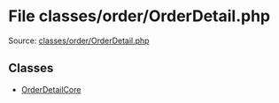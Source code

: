 File classes/order/OrderDetail.php
=========

Source: [classes/order/OrderDetail.php](https://github.com/PrestaShop/PrestaShop/blob/1.6.1.2/classes/order/OrderDetail.php)


Classes
-------

* [OrderDetailCore](class.OrderDetailCore.md)

